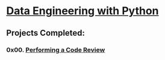 # [Data Engineering with Python](https://github.com/GideonBature/datacamp-data_engineering)

## Projects Completed:

### 0x00. [Performing a Code Review](https://github.com/GideonBature/datacamp-data_engineering/tree/main/0x00-python_performing_a_code_review)
